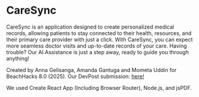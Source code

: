 # CareSync

CareSync is an application designed to create personalized medical records, allowing patients to stay connected to their health, resources, and their primary care provider with just a click. With CareSync, you can expect more seamless doctor visits and up-to-date records of your care. Having trouble? Our AI Assistance is just a step away, ready to guide you through anything!

Created by Anna Gelisanga, Amanda Gantuga and Mometa Uddin for BeachHacks 8.0 (2025). Our DevPost submission: [here!]()

We used Create React App (Including Browser Router), Node.js, and jsPDF.
